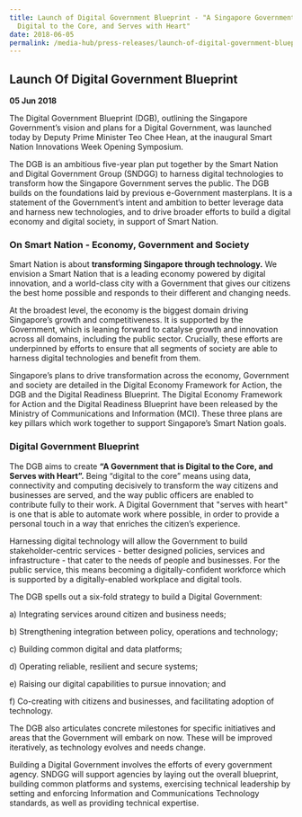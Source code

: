 ```yaml
---
title: Launch of Digital Government Blueprint - "A Singapore Government that is
  Digital to the Core, and Serves with Heart"
date: 2018-06-05
permalink: /media-hub/press-releases/launch-of-digital-government-blueprint
---
```

## Launch Of Digital Government Blueprint

**05 Jun 2018** 

The Digital Government Blueprint (DGB), outlining the Singapore Government’s vision and plans for a Digital Government, was launched today by Deputy Prime Minister Teo Chee Hean, at the inaugural Smart Nation Innovations Week Opening Symposium.

The DGB is an ambitious five-year plan put together by the Smart Nation and Digital Government Group (SNDGG) to harness digital technologies to transform how the Singapore Government serves the public. The DGB builds on the foundations laid by previous e-Government masterplans. It is a statement of the Government’s intent and ambition to better leverage data and harness new technologies, and to drive broader efforts to build a digital economy and digital society, in support of Smart Nation.

### On Smart Nation - Economy, Government and Society

Smart Nation is about  **transforming Singapore through technology.** We envision a Smart Nation that is a leading economy powered by digital innovation, and a world-class city with a Government that gives our citizens the best home possible and responds to their different and changing needs.

At the broadest level, the economy is the biggest domain driving Singapore’s growth and competitiveness. It is supported by the Government, which is leaning forward to catalyse growth and innovation across all domains, including the public sector. Crucially, these efforts are underpinned by efforts to ensure that all segments of society are able to harness digital technologies and benefit from them.

Singapore’s plans to drive transformation across the economy, Government and society are detailed in the Digital Economy Framework for Action, the DGB and the Digital Readiness Blueprint. The Digital Economy Framework for Action and the Digital Readiness Blueprint have been released by the Ministry of Communications and Information (MCI). These three plans are key pillars which work together to support Singapore’s Smart Nation goals.

### Digital Government Blueprint

The DGB aims to create **“A Government that is Digital to the Core, and Serves with Heart”.** Being “digital to the core” means using data, connectivity and computing decisively to transform the way citizens and businesses are served, and the way public officers are enabled to contribute fully to their work. A Digital Government that "serves with heart" is one that is able to automate work where possible, in order to provide a personal touch in a way that enriches the citizen’s experience.

Harnessing digital technology will allow the Government to build stakeholder-centric services - better designed policies, services and infrastructure - that cater to the needs of people and businesses. For the public service, this means becoming a digitally-confident workforce which is supported by a digitally-enabled workplace and digital tools.

The DGB spells out a six-fold strategy to build a Digital Government:

a) Integrating services around citizen and business needs;

b) Strengthening integration between policy, operations and technology;

c) Building common digital and data platforms;

d) Operating reliable, resilient and secure systems;

e) Raising our digital capabilities to pursue innovation; and

f) Co-creating with citizens and businesses, and facilitating adoption of technology.

The DGB also articulates concrete milestones for specific initiatives and areas that the Government will embark on now. These will be improved iteratively, as technology evolves and needs change.

Building a Digital Government involves the efforts of every government agency. SNDGG will support agencies by laying out the overall blueprint, building common platforms and systems, exercising technical leadership by setting and enforcing Information and Communications Technology standards, as well as providing technical expertise.
